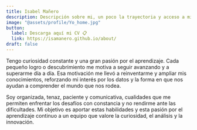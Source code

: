 ```yaml
---
title: Isabel Mañero
description: Descripción sobre mi, un poco la trayectoria y acceso a mi CV
image: "@assets/profile/Yo_home.jpg"
button:
  label: Descarga aquí mi CV 📋
  link: https://isamanero.github.io/about/
draft: false
---
```


Tengo curiosidad constante y una gran pasión por el aprendizaje. Cada pequeño logro o descubrimiento me motiva a seguir avanzando y a superarme día a día. Esa motivación me llevó a reinventarme y ampliar mis conocimientos, reforzando mi interés por los datos y la forma en que nos ayudan a comprender el mundo que nos rodea.

Soy organizada, tenaz, paciente y comunicativa, cualidades que me permiten enfrentar los desafíos con constancia y no rendirme ante las dificultades. Mi objetivo es aportar estas habilidades y esta pasión por el aprendizaje continuo a un equipo que valore la curiosidad, el análisis y la innovación.


